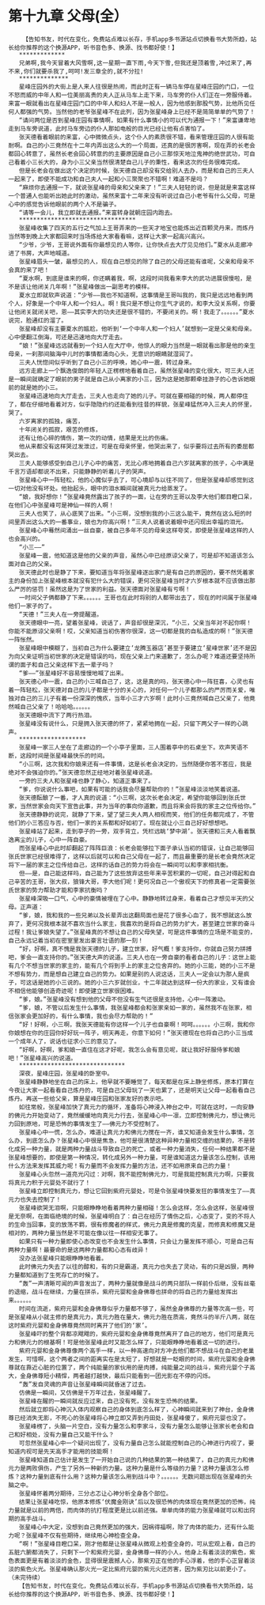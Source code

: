 # 第十九章 父母(全）
        【告知书友，时代在变化，免费站点难以长存，手机app多书源站点切换看书大势所趋，站长给你推荐的这个换源APP，听书音色多、换源、找书都好使！】
       *************
       兄弟啊,我今天冒着大风雪啊,这一星期一直下雨,今天下雪,但我还是顶着雪,冲过来了,再不来,你们就要杀我了,呵呵!发三章全的,就不分拉!
       **************
       星峰庄园外的大街上是人来人往很是热闹，而此时正有一辆马车停在星峰庄园的门口，一位不怒而威的中年人和一位美丽高贵的夫人正从马车上走下来，马车旁的仆人们正在一旁服侍着。来富一眼就看出在星峰庄园门口的中年人和妇人不是一般人，因为他感到那股气势，比他所见任何人都强的气势。当然他的老爷张星峰不在此列，因为张星峰身上已经不是简简单单的气势了！
       “请问两位是否到星峰庄园有事情啊，如果有什么事情小的可以代为通报一下！”来富谦卑地走到马车旁说道，此时马车旁边的仆人那如电般的目光已经让他有点害怕了。
       张天德看着眼前的来富，心中微微点头，这个仆人的素质很不错，看来管理庄园的人很有能耐啊。自己的小三竟然在十二年内弄出这么大的一个局面，还真的是很厉害啊，现在弄的长老会都回心转意了，虽然长老会回心转意的的主要原因是自己小三那惊天地泣鬼神的绝世武功，可自己看着小三长大的，身为小三父亲当然很清楚自己儿子的秉性，看来这次的任务很难完成。
       但是长老会在做出这个决定的时候，张天德自己却没有交给别人去办，而是和自己的三夫人一起来了，即使不能成功和自己夫人一起和小三聚聚也不错啊！难道不是吗？
       “麻烦你去通报一下，就说张星峰的母亲和父亲来了！”三夫人轻轻的说，但是就是来富这样一个普通人也能听出她此时的激动，虽然来富十二年来没有听说过自己小老爷有什么父母，可是心中的感觉告诉他眼前的两个人不是骗子。
       “请等一会儿，我立即就去通报。”来富转身就朝庄园内跑去。
       *********************************
       张星峰收集了四天的五行之气加上王哥弄来的一些天才地宝也能炼出近百颗灵丹来，而炼丹当然等到晚上大家都回来时当场炼给大家看看嘛，这样让大家一起高兴高兴。
       “少爷，少爷，王哥说外面有你最想见的人等你，让你快点去大厅见见他们。”夏水从走廊冲进了书房，大声地喊道。
       张星峰眉头一皱，最想见的人，现在自己想见的除了自己的父母还能有谁呢，父亲和母亲不会真的来了吧！
       “夏水啊，到底是谁来的啊，你还瞒着我，啊，这段时间我看来李大的武功进展很慢啦，是不是该让他闭关几年啊！”张星峰做出一副思考的模样。
       夏水立即就软声说道：“少爷——我也不知道啊，这事情是王哥叫我的，我只是远远地看到两个人，好象是一个中年人和一个妇人。啊！我只是不想让你生气才说的，和李大没关系啊，你要让他闭关就闭关吧，恩——其实李大的功夫还是很不错的，不要闭关的。啊！我走了。。。。。。”夏水说完，脸通红的溜了。
       张星峰却没有主要夏水的尴尬，他听到‘一个中年人和一个妇人’就想到一定是父亲和母亲。心中便翻江倒海，可还是迅速地向大厅走去。
       “娘！”张星峰远远就看到一个妇人在大厅中，他惊人的眼力当然是一眼就看出那是他的亲生母亲，一刹那间脑海中儿时的事情都涌向心头，无意识的眼睛就湿润了。
       三夫人恍惚间似乎听到了自己小三的呼唤，她心中一震，转过身来。
       远方走廊上一个飘逸俊朗的年轻人正楞楞地看着自己，虽然张星峰的变化很大，可三夫人还是一瞬间就确定了眼前的男子就是自己从小离家的小三，因为这是她那颗牵挂游子的心告诉她眼前的就是她的小三。
       张星峰迅速地向大厅走去，三夫人也走向了她的儿子。可就在要相碰的时候，两人都停住了，都在仔细地看着对方，似乎隐隐约约还能看到往昔的样貌，张星峰猛然冲入三夫人的怀里，哭了。
       六岁离家的孤独，痛苦，
       十年闭关的孤寂，艰苦的修炼，
       还有让他心碎的情伤，第一次的动情，结果是无比的伤痛。
       他从来都没有这样哭过发泄过，可是在母亲怀里，他哭出来了，似乎要将过去所有的委屈都哭出去。
       三夫人能够感受到自己儿子心中的痛苦，无比心疼地拥着自己六岁就离家的孩子，心中满是千言万语却都说不出来，只能静静的听着儿子的哭声。
       张星峰心中一阵轻松，他的心魔似乎去了，可心境却与以往不同了，但是张星峰却感觉到这一切对他没有坏处。他抬起头，眼中的泪水瞬间就被真元力给蒸发了。
       “娘，我好想你！”张星峰竟然露出了孩子的一面，让在旁的王哥以及李大他们都目瞪口呆，在他们心中张星峰可是神仙一样的人啊！
       三夫人也笑了，从心底笑了出来。“小三啊，没想到我的小三这么能干，竟然在这么短的时间里弄出这么大的一番事业，娘也为你高兴啊！”三夫人说着说着眼中还闪现出幸福的泪光。
       张星峰心中蓦然间涌出一丝自豪，被自己多年不见的母亲这样夸奖，即使是张星峰这样的人也会高兴的。
       “小三——”
       张星峰一震，他知道这是他的父亲的声音，虽然心中已经原谅父亲了，可是却不知道该怎么面对自己的父亲。
       张天德此时也是静了下来，要知道当年将张星峰逐出家门是有自己的原因的，要不然凭着家主的身份加上张星峰根本就没有犯什么大的错误，更何况张星峰当时才六岁根本就不应该做出那么严厉的惩罚！虽然这是为了世家的利益。张天德面对张星峰有亏啊！
       一时间父子俩都静了下来。。。。。。王哥也在此时将别的人都带出去了，现在的时间属于张星峰他们一家子的了。
       “天德！”三夫人在一旁提醒道。
       张天德眼中一亮，望着张星峰，说话了，声音却很是深沉，“小三，父亲当年对不起你啊！你能不能原谅父亲啊！哎，父亲知道当初伤害你很深，这一切都是我的自私造成的啊！”张天德一阵怅然。
       张星峰眼中模糊了，当初自己为什么要建立‘龙腾玉器店’甚至于要建立‘星峰世家’还不是因为向父亲证明当初世家的决定是错误的吗，现在父亲上门来道歉了，怎么办呢？难道还要坚持所谓的面子和自己父亲这样下去一辈子吗？
       “爹——”张星峰好不容易慢慢地喊了出来。
       张天德心中一震，自己的小三喊自己了，这，这是真的吗，张天德心中一阵狂喜，心灵也有着一阵轻松，张天德对自己的儿子都是十分的关心的，对任何一个儿子都那么的严厉而关爱，唯独对自己的三儿子有着一份深深的愧疚，当年小三才六岁啊！此时小三竟然喊自己父亲了，他竟然喊自己父亲了！哈哈哈。。。。。。
       张天德眼中流下了两行热泪。
       张星峰没有说什么，只是拥入张天德的怀了，紧紧地拥在一起，只留下两父子一样的心跳声。
       *******************
       张星峰一家三人坐在了走廊边的一个小亭子里面，三人围着亭中的石桌坐下。欢声笑语不断，这段时间是张星峰最快乐的时间。
       “小三啊，这次我和你娘来还有一件事情，这是长老会决定的，当然随便你答不答应，我是绝对不会强迫你的。”张天德忽然正经地对着张星峰说道。
       一旁的三夫人和张星峰也静了静心，知道正事来了。
       “爹，你说说什么事吧，如果有可能的话我会尽量帮助你的！”张星峰淡淡地笑着说道。
       张天德酝酿了一番，才人真的说道：“小三啊，这次长老会决定，希望你能够回到张氏世家，当然世家会向天下宣告此事，并为当年的事向你道歉，而且将来会将我的家主之位传给你。”
       张天德静静的说完，就静了下来，望了望三夫人两人相视而笑，他们的任务都完成了，不管他们的小三答应与否，他们一家的关系都和好如初了。现在就让小三自己好好想想吧。
       张星峰站了起来，走到亭子的一旁，双手背立，凭栏远眺‘梦中湖’。张天德和三夫人看着飘逸离尘的儿子，心中一阵自豪。
       而张星峰心中此时却翻起了阵阵巨浪：长老会能够拉下面子承认当初的错误，让自己能够回张氏世家已经很难得了，这样以后就可以和自己父母在一起了，而且最重要的是长老会竟然决定将下一届的家主之位传给自己，这样的话自己的势力将会在一瞬间可以和李家相抗衡。
       但——是，自己能这样吗，自己能为了这些放弃这些年来辛苦积累的一切呢，自己对得起和自己辛苦的王哥，张大叔，狼锋大哥，李大他们呢！更何况自己一个傲视天下的修真者一定需要张氏世家的势力帮助才能和李家抗衡吗？
       张星峰深吸一口气，心中的豪情被埋在了心中。静静地转过身来，看着自己才想见半天的父母。正声道：
       “爹，娘，我和我的一些兄弟以及长辈弄出这翻局面也是花了很多心血了，我不想就这么放弃了，更何况我根本就不喜欢当什么家主，我喜欢的是将自己的势力扩大，甚至建立世家的奋斗过程！我让爹娘失望了。”张星峰真的不想让自己的父母失望，可是这件事情的立场是不能变的，自己永远记着当初在密室里发出豪言壮语的那一刻！
       “好，好啊，真不愧是我张天德的儿子，建立世家，好气概！爹支持你，你就自己努力拼搏吧，爹会一直支持你的。”张天德大声的说道。三夫人也在一旁自豪的看者自己的儿子：这世上能有几个不想当世家的家主的，能有几个将到手上的家主之位舍弃的。她的小三能，她的小三不是不想有势力，而是想自己建立自己的势力。如果是别的人说这话，三夫人一定会以为那人是疯子，可这话是她的小三说的。她的小三六岁就创业，十二年就达到这样一份大的家业，又有谁会不相信他能够创造奇迹呢！即使建立世家很困难。
       “爹，娘。”张星峰没有想到他的父母不但没有生气还很是支持他，心中一阵激动。
       “爹，娘，不管以后发生什么事情，我张星峰都会和张家亲如一家的，虽然我不在张家，相信张家会更加好的，有什么事情，我也会尽力帮助的！”
       “好！好啊，小三啊，我张天德能有你这样一个儿子也自豪啊！呵呵。。。。。。小三啊，我和你你娘想在你的庄园你好好玩一阵子，明天再走，你意下如何！”张天德现在也将自己的小三当成一个成年人了，说话也征求小三的意见了。
       “好啊，好啊，爹和娘一直住在这才好呢，我怎么会有意见呢，就让我好好服侍爹和娘吧！”张星峰高兴的说道。
       ******************************
       深夜，星峰庄园，张星峰的卧室中。
       张星峰静静地坐在自己的床上，他早就不要睡觉了，每天都是在床上静坐修炼，原本打算在今夜让大家一起看看自己炼丹的，可是自己父母玩了一天也累了，还是明天让父母一起看看自己炼丹。再送一些给父亲，算是星峰庄园和张家友好的表示吧。
       如往常般，张星峰加快了真元力的循环，准备将心神浸入神台之中，可就在这时，一向安静的佛元力开始变动了，竟然缓缓地向真元力行去，张星峰心中一凛，立即控制佛元力，想让佛元力回到原地，可是恐怖的事情发生了——佛元力不受控制了。
       张星峰心中一慌，怎么办，难道让真元力和佛元力搅在一齐，谁又知道会发生什么事情，怎么办，到底怎么办？张星峰心中很是焦急，他可是很清楚这种异种力量相交缠的结果的，不是转化成另一种力量，就是两种力量战斗导致自己的死亡，或者一种力量消失，任何一种结果都不是张星峰想要的，即使是第一种情况，转化成另外一种力量，可是谁知道这力量该怎么控制，该用什么方法来发挥其威力呢！有力量而不会发挥力量的方法，还不如用原来自己的力量！
       张星峰心头忽然一道亮光闪过：对啊，我不能控制佛元力，可是我能控制真元力啊，只要我将真元力积于元婴处不就行了！
       张星峰立即控制真元力，想让它回到紫府元婴处，可是令张星峰快要发狂的事情发生了——真元力也失去控制了！
       张星峰欲哭无泪啊，只能眼睁睁地看着两种力量相碰！怎么会这样，怎么会这样，张星峰很是无奈啊，在面临绝境的时候，张星峰明白了：自己在经历了情伤之后，心态变了，变的不将人的生命当回事，变的放荡不羁，很有修魔者的样式，佛元力真是修魔的克星，而修真和修魔又是相对的，两种力量当然是不可能在像以往一样相安无事了。
       如果只有一种力量即使心态改变也不会发生什么事情，只会让力量发挥不顺心，可是自己有两种力量啊！最要命的是这两种力量都和心态有歧异！
       没办法张星峰只能眼睁睁地看着。
       此时佛元力失去了以往的醇和，有的只是霸道，真元力也失去了灵动，有的只是凶狠，两种力量都知道到了生死存亡的时候了。
       “轰”一声清晰可闻的声音发出了，两种力量就像是战斗的两只部队一样前仆后继，没有丝毫的退缩，战斗在继续，力量在拼杀，紫府元婴和金身佛尊也拼命的将自己的力量给发挥出来。。。。。。
       时间在流逝，紫府元婴和金身佛尊似乎力量都不够了，虽然金身佛尊的力量等次高一些，可是张星峰从小就主修的是真元力，真元力胜在量大，佛元力胜在质高，竟然斗的半斤八两，就在这时紫府元婴和金身佛尊竟然同时离开了他们的‘家’。
       张星峰吓的整个背都凉飕飕的，紫府元婴和金身佛尊竟然离开了自己的地方，他们可是真元力和佛元力的根基啊！可是他张星峰此时又能怎么样了，只能眼睁睁地看着这一切的进行。
       紫府元婴和金身佛尊像两个高手一样，以一种高速向对方冲去他们都不想战斗在自己的老巢发生，可惜啊，这个两者之间的距离实在是太短了，好想就是一眨眼的时间，紫府元婴和金身佛尊就在靠近心脏的位置了，两个纯能量的家伙用的是肉搏，纯能量之间的战斗，紫府元婴个子高大，金身佛尊短小精悍，两者越打越快，最后只能看到一团光影在不停的闪烁。
       “轰”发自灵魂的声音让张星峰瞬间就昏迷了过去。
       仿佛是一瞬间，又仿佛是千万年过去，张星峰醒了。
       张星峰在醒的一瞬间就反应过来，自己没有死，没有发生恐怖的结果。
       然后就立即将心神沉入体内观察自己的身体到底怎么样了，心神瞬间就来到了神台，金身佛尊已经消失无影，不死心的张星峰将心神立即又弄到丹田处，张星峰傻了，紫府元婴也没了。
       张星峰楞了，头脑一片空白，没有力量怎么和李家斗，没有力量怎么能够让张家长老会和自己和好相处，没有力量自己又能干什么？
       可忽然张星峰心中一个疑问出现了，没有力量自己怎么就能控制自己的心神进行内视了，要知道内视可是先天高手才能用的技能啊！
       张星峰知道自己估计是发生了一开始自己说的几种结果的第一种结果了，自己的真元力和佛元力是两败俱伤，产生了另外一种新的力量。这种力量是什么等级的力量？这种力量该怎么修炼？这种力量到底有什么用？这种力量该怎么用到战斗中？。。。。。。无数问题出现在张星峰的头脑之中。
       张星峰怀着两分期待，三分忐忑让心神分析全身各个部位。
       结果让张星峰吃惊，他原本修炼‘伏魔金刚诀’后以及很恐怖的肉体现在竟然更加的恐怖，纯力量就是以前的两倍，而肉体的抗打程度更是比以前还强。单单肉体的能力张星峰就可以和出窍期的高手战斗。
       张星峰心中大定，没想到自己竟然更加的强大，因祸得福啊，除了肉体的能力，还有什么能力呢？张星峰不仅有些期待，继续用心神检查全身。
       “啊！”张星峰目瞪口呆，刚才他都是让张星峰从微观上检查全身的，可从宏观上看，自己的五脏六腑都消失了，只剩下一个和紫府元婴，金身佛尊一样的小人，他身上有着淡淡的紫色，紫色表面更是有着淡淡的金色，显得很是震撼人心，那紫刃正在他的手心浮着，他的手心正冒着淡淡的紫色火光。张星峰确认那火光一定比紫府元婴的紫元火还厉害，因为紫刃比以前更小了。（未完待续）
       【告知书友，时代在变化，免费站点难以长存，手机app多书源站点切换看书大势所趋，站长给你推荐的这个换源APP，听书音色多、换源、找书都好使！】